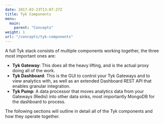 ```yaml
---
date: 2017-03-23T13:07:27Z
title: Tyk Components
menu:
  main:
    parent: "Concepts"
weight: 1
url: "/concepts/tyk-components"
---
```


A full Tyk stack consists of multiple components working together, the three most important ones are:

* **Tyk Gateway**: This does all the heavy lifting, and is the actual proxy doing all of the work.
* **Tyk Dashboard**: This is the GUI to control your Tyk Gateways and to view analytics with, as well as an extended
  Dashboard REST API that enables granular integration.
* **Tyk Pump**: A data processor that moves analytics data from your Gateways (Redis) into other data sinks, most
  importantly MongoDB for the dashboard to process.

The following sections will outline in detail all of the Tyk components and how they operate together.
